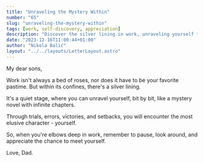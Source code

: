 ```yaml
---
title: "Unraveling the Mystery Within"
number: "65"
slug: "unraveling-the-mystery-within"
tags: [work, self-discovery, appreciation]
description: "Discover the silver lining in work, unraveling yourself through trials and victories. Appreciate the chance to meet yourself. Love, Dad."
date: "2023-12-16T11:00:44+01:00"
author: "Nikola Balić"
layout: "../../layouts/LetterLayout.astro"
---
```

My dear sons,

Work isn't always a bed of roses, nor does it have to be your favorite pastime. But within its confines, there's a silver lining. 

It's a quiet stage, where you can unravel yourself, bit by bit, like a mystery novel with infinite chapters. 

Through trials, errors, victories, and setbacks, you will encounter the most elusive character - yourself. 

So, when you're elbows deep in work, remember to pause, look around, and appreciate the chance to meet yourself. 

Love, 
Dad.